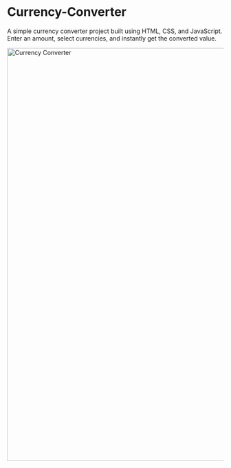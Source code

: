 # Currency-Converter
A simple currency converter project built using HTML, CSS, and JavaScript. Enter an amount, select currencies, and instantly get the converted value.

<img width="960" alt="Currency Converter" src="https://github.com/laxmansriramoju/Currency-Converter/assets/155709599/d458aa2d-ba65-42c9-99da-52afc9daa07a">
